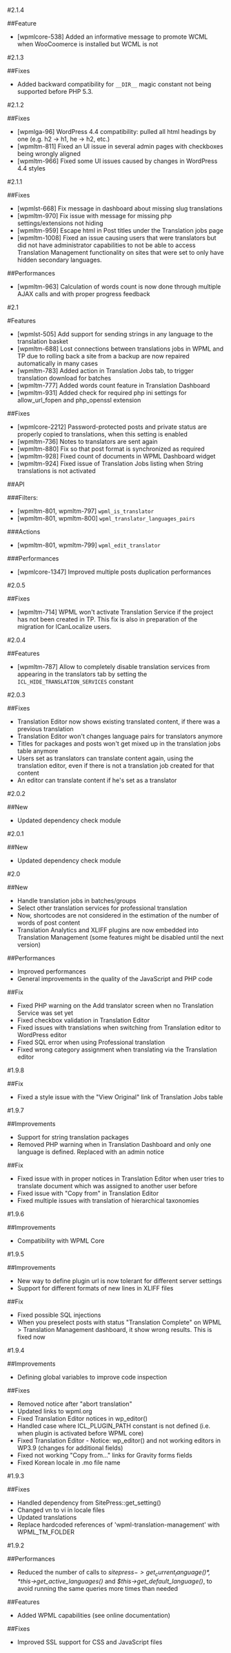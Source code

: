 #2.1.4

##Feature
* [wpmlcore-538] Added an informative message to promote WCML when WooCoomerce is installed but WCML is not
  
#2.1.3

##Fixes
* Added backward compatibility for `__DIR__` magic constant not being supported before PHP 5.3.

#2.1.2

##Fixes
* [wpmlga-96] WordPress 4.4 compatibility: pulled all html headings by one (e.g. h2 -> h1, he -> h2, etc.)
* [wpmltm-811] Fixed an UI issue in several admin pages with checkboxes being wrongly aligned
* [wpmltm-966] Fixed some UI issues caused by changes in WordPress 4.4 styles

#2.1.1

##Fixes
* [wpmlst-668] Fix message in dashboard about missing slug translations
* [wpmltm-970] Fix issue with message for missing php settings/extensions not hiding
* [wpmltm-959] Escape html in Post titles under the Translation jobs page
* [wpmltm-1008] Fixed an issue causing users that were translators but did not have administrator capabilities to not be able to access Translation Management functionality on sites that were set to only have hidden secondary languages.

##Performances
* [wpmltm-963] Calculation of words count is now done through multiple AJAX calls and with proper progress feedback

#2.1

#Features
* [wpmlst-505] Add support for sending strings in any language to the translation basket
* [wpmltm-688] Lost connections between translations jobs in WPML and TP due to rolling back a site from a backup are now repaired automatically in many cases
* [wpmltm-783] Added action in Translation Jobs tab, to trigger translation download for batches
* [wpmltm-777] Added words count feature in Translation Dashboard
* [wpmltm-931] Added check for required php ini settings for allow_url_fopen and php_openssl extension

##Fixes
* [wpmlcore-2212] Password-protected posts and private status are properly copied to translations, when this setting is enabled
* [wpmltm-736] Notes to translators are sent again
* [wpmltm-880] Fix so that post format is synchronized as required
* [wpmltm-928] Fixed count of documents in WPML Dashboard widget
* [wpmltm-924] Fixed issue of Translation Jobs listing when String translations is not activated

##API

###Filters:
* [wpmltm-801, wpmltm-797] `wpml_is_translator`
* [wpmltm-801, wpmltm-800] `wpml_translator_languages_pairs`

###Actions
* [wpmltm-801, wpmltm-799] `wpml_edit_translator`

###Performances
* [wpmlcore-1347] Improved multiple posts duplication performances

#2.0.5

##Fixes
* [wpmltm-714] WPML won't activate Translation Service if the project has not been created in TP. This fix is also in preparation of the migration for ICanLocalize users.

#2.0.4

##Features
* [wpmltm-787] Allow to completely disable translation services from appearing in the translators tab by setting the `ICL_HIDE_TRANSLATION_SERVICES` constant

#2.0.3

##Fixes
* Translation Editor now shows existing translated content, if there was a previous translation
* Translation Editor won't changes language pairs for translators anymore
* Titles for packages and posts won't get mixed up in the translation jobs table anymore
* Users set as translators can translate content again, using the translation editor, even if there is not a translation job created for that content
* An editor can translate content if he's set as a translator

#2.0.2

##New
* Updated dependency check module

#2.0.1

##New
* Updated dependency check module

#2.0

##New
* Handle translation jobs in batches/groups
* Select other translation services for professional translation
* Now, shortcodes are not considered in the estimation of the number of words of post content 
* Translation Analytics and XLIFF plugins are now embedded into Translation Management (some features might be disabled until the next version)

##Performances
* Improved performances
* General improvements in the quality of the JavaScript and PHP code

##Fix
* Fixed PHP warning on the Add translator screen when no Translation Service was set yet
* Fixed checkbox validation in Translation Editor
* Fixed issues with translations when switching from Translation editor to WordPress editor
* Fixed SQL error when using Professional translation
* Fixed wrong category assignment when translating via the Translation editor

#1.9.8

##Fix
* Fixed a style issue with the "View Original" link of Translation Jobs table

#1.9.7

##Improvements
* Support for string translation packages 
* Removed PHP warning when in Translation Dashboard and only one language is defined. Replaced with an admin notice

##Fix
* Fixed issue with in proper notices in Translation Editor when user tries to translate document which was assigned to another user before
* Fixed issue with "Copy from" in Translation Editor 
* Fixed multiple issues with translation of hierarchical taxonomies

#1.9.6

##Improvements
* Compatibility with WPML Core

#1.9.5

##Improvements
* New way to define plugin url is now tolerant for different server settings
* Support for different formats of new lines in XLIFF files

##Fix
* Fixed possible SQL injections
* When you preselect posts with status "Translation Complete" on WPML > Translation Management dashboard, it show wrong results. This is fixed now

#1.9.4

##Improvements
* Defining global variables to improve code inspection

##Fixes
* Removed notice after "abort translation"
* Updated links to wpml.org
* Fixed Translation Editor notices in wp_editor()
* Handled case where ICL_PLUGIN_PATH constant is not defined (i.e. when plugin is activated before WPML core)
* Fixed Translation Editor - Notice: wp_editor() and not working editors in WP3.9 (changes for additional fields)
* Fixed not working "Copy from..." links for Gravity forms fields
* Fixed Korean locale in .mo file name

#1.9.3

##Fixes
* Handled dependency from SitePress::get_setting()
* Changed vn to vi in locale files
* Updated translations
* Replace hardcoded references of 'wpml-translation-management' with WPML_TM_FOLDER

#1.9.2

##Performances
* Reduced the number of calls to *$sitepress->get_current_language()*, *$this->get_active_languages()* and *$this->get_default_language()*, to avoid running the same queries more times than needed

##Features
* Added WPML capabilities (see online documentation)

##Fixes
* Improved SSL support for CSS and JavaScript files

